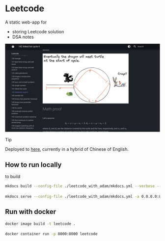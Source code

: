 # Leetcode 

A static web-app for 

- storing Leetcode solution
- DSA notes


![](./assets/demo.png)

> [!TIP]
> Deployed to [here](https://a4lamber.github.io/Leetcode/), currently in a hybrid of Chinese of English.



## How to run locally

to build

```bash
mkdocs build --config-file ./leetcode_with_adam/mkdocs.yml --verbose --strict -d public 

mkdocs serve --config-file ./leetcode_with_adam/mkdocs.yml -a 0.0.0.0:8001
```

## Run with docker

```bash
docker image build -t leetcode .

docker container run -p 8000:8000 leetcode 
```